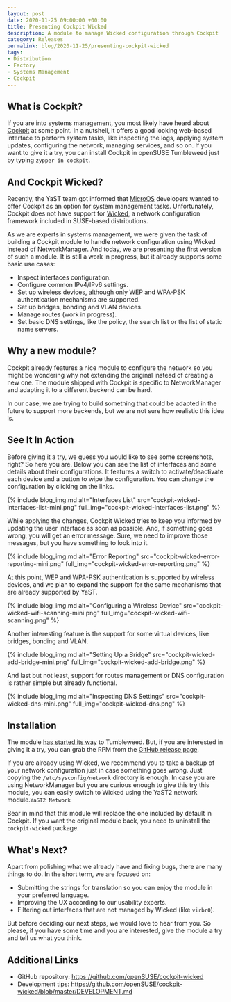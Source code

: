 ```yaml
---
layout: post
date: 2020-11-25 09:00:00 +00:00
title: Presenting Cockpit Wicked
description: A module to manage Wicked configuration through Cockpit
category: Releases
permalink: blog/2020-11-25/presenting-cockpit-wicked
tags:
- Distribution
- Factory
- Systems Management
- Cockpit
---
```


## What is Cockpit?

If you are into systems management, you most likely have heard about
[Cockpit](https://cockpit-project.org/) at some point. In a nutshell, it offers a good looking
web-based interface to perform system tasks, like inspecting the logs, applying system updates,
configuring the network, managing services, and so on. If you want to give it a try, you can install
Cockpit in openSUSE Tumbleweed just by typing `zypper in cockpit`.

## And Cockpit Wicked?

Recently, the YaST team got informed that [MicroOS](https://microos.opensuse.org/) developers wanted
to offer Cockpit as an option for system management tasks. Unfortunately, Cockpit does not have
support for [Wicked](https://en.opensuse.org/Portal:Wicked), a network configuration framework
included in SUSE-based distributions.

As we are experts in systems management, we were given the task of building a Cockpit module to
handle network configuration using Wicked instead of NetworkManager. And today, we are presenting
the first version of such a module. It is still a work in progress, but it already supports some
basic use cases:

* Inspect interfaces configuration.
* Configure common IPv4/IPv6 settings.
* Set up wireless devices, although only WEP and WPA-PSK authentication mechanisms are supported.
* Set up bridges, bonding and VLAN devices.
* Manage routes (work in progress).
* Set basic DNS settings, like the policy, the search list or the list of static name servers.

## Why a new module?

Cockpit already features a nice module to configure the network so you might be wondering why
not extending the original instead of creating a new one. The module shipped with Cockpit 
is specific to NetworkManager and adapting it to a different backend can be hard.

In our case, we are trying to build something that could be adapted in the future to support more
backends, but we are not sure how realistic this idea is.

## See It In Action

Before giving it a try, we guess you would like to see some screenshots, right? So here you are.
Below you can see the list of interfaces and some details about their configurations. It features a
switch to activate/deactivate each device and a button to wipe the configuration. You can change the
configuration by clicking on the links.

{% include blog_img.md alt="Interfaces List"
src="cockpit-wicked-interfaces-list-mini.png" full_img="cockpit-wicked-interfaces-list.png" %}

While applying the changes, Cockpit Wicked tries to keep you informed by updating the user interface
as soon as possible. And, if something goes wrong, you will get an error message. Sure, we need to
improve those messages, but you have something to look into it.

{% include blog_img.md alt="Error Reporting"
src="cockpit-wicked-error-reporting-mini.png" full_img="cockpit-wicked-error-reporting.png" %}

At this point, WEP and WPA-PSK authentication is supported by wireless devices, and we plan to
expand the support for the same mechanisms that are already supported by YaST.

{% include blog_img.md alt="Configuring a Wireless Device"
src="cockpit-wicked-wifi-scanning-mini.png" full_img="cockpit-wicked-wifi-scanning.png" %}

Another interesting feature is the support for some virtual devices, like bridges, bonding and VLAN.

{% include blog_img.md alt="Setting Up a Bridge"
src="cockpit-wicked-add-bridge-mini.png" full_img="cockpit-wicked-add-bridge.png" %}

And last but not least, support for routes management or DNS configuration is rather simple but
already functional.

{% include blog_img.md alt="Inspecting DNS Settings"
src="cockpit-wicked-dns-mini.png" full_img="cockpit-wicked-dns.png" %}

## Installation

The module [has started its way](https://build.opensuse.org/request/show/850538) to Tumbleweed. But,
if you are interested in giving it a try, you can grab the RPM from the [GitHub release
page](https://github.com/openSUSE/cockpit-wicked/releases/tag/1).

If you are already using Wicked, we recommend you to take a backup of your network configuration
just in case something goes wrong. Just copying the `/etc/sysconfig/network` directory is enough.
In case you are using NetworkManager but you are curious enough to give this try this module, you
can easily switch to Wicked using the YaST2 network module.`YaST2 Network`

Bear in mind that this module will replace the one included by default in Cockpit. If you want the
original module back, you need to uninstall the `cockpit-wicked` package.

## What's Next?

Apart from polishing what we already have and fixing bugs, there are many things to do. In the short
term, we are focused on:

* Submitting the strings for translation so you can enjoy the module in your preferred language.
* Improving the UX according to our usability experts.
* Filtering out interfaces that are not managed by Wicked (like `virbr0`).

But before deciding our next steps, we would love to hear from you. So please, if you have some time
and you are interested, give the module a try and tell us what you think.

## Additional Links

* GitHub repository: https://github.com/openSUSE/cockpit-wicked
* Development tips: https://github.com/openSUSE/cockpit-wicked/blob/master/DEVELOPMENT.md

